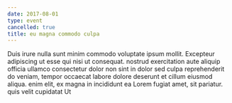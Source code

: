 ```yaml
---
date: 2017-08-01
type: event
cancelled: true
title: eu magna commodo culpa
---
```

Duis irure nulla sunt minim commodo voluptate ipsum mollit. Excepteur adipiscing ut esse qui nisi ut consequat. nostrud exercitation aute aliquip officia ullamco consectetur dolor non sint in dolor sed culpa reprehenderit do veniam, tempor occaecat labore dolore deserunt et cillum eiusmod aliqua. enim elit, ex magna in incididunt ea Lorem fugiat amet, sit pariatur. quis velit cupidatat Ut